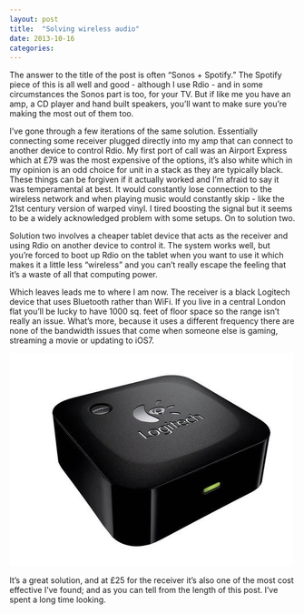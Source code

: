 ```yaml
---
layout: post
title:  "Solving wireless audio"
date: 2013-10-16  
categories:
---
```

The answer to the title of the post is often “Sonos + Spotify.” The Spotify piece of this is all well and good - although I use Rdio - and in some circumstances the Sonos part is too, for your TV. But if like me you have an amp, a CD player and hand built speakers, you’ll want to make sure you’re making the most out of them too.

I’ve gone through a few iterations of the same solution. Essentially connecting some receiver plugged directly into my amp that can connect to another device to control Rdio. My first port of call was an Airport Express which at £79 was the most expensive of the options, it’s also white which in my opinion is an odd choice for unit in a stack as they are typically black. These things can be forgiven if it actually worked and I’m afraid to say it was temperamental at best. It would constantly lose connection to the wireless network and when playing music would constantly skip - like the 21st century version of warped vinyl. I tired boosting the signal but it seems to be a widely acknowledged problem with some setups. On to solution two.

Solution two involves a cheaper tablet device that acts as the receiver and using Rdio on another device to control it. The system works well, but you’re forced to boot up Rdio on the tablet when you want to use it which makes it a little less “wireless” and you can’t really escape the feeling that it’s a waste of all that computing power.

Which leaves leads me to where I am now. The receiver is a black Logitech device that uses Bluetooth rather than WiFi. If you live in a central London flat you’ll be lucky to have 1000 sq. feet of floor space so the range isn’t really an issue. What’s more, because it uses a different frequency there are none of the bandwidth issues that come when someone else is gaming, streaming a movie or updating to iOS7.

<img src="/assets/img/logitech-bluetooth-receiver.jpg" alt="Logitech's bluetooth audio receiver">

It’s a great solution, and at £25 for the receiver it’s also one of the most cost effective I’ve found; and as you can tell from the length of this post. I’ve spent a long time looking.
